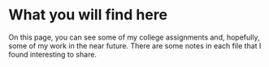 # What you will find here

On this page, you can see some of my college assignments and, hopefully, some of my work in the near future. There are some notes in each file that I found interesting to share.
